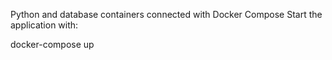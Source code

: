 Python and database containers connected with Docker Compose
Start the application with:

docker-compose up
